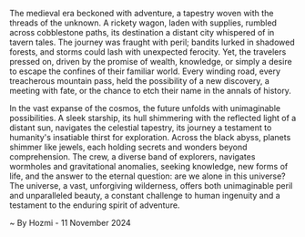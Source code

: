
The medieval era beckoned with adventure, a tapestry woven with the threads of the unknown. A rickety wagon, laden with supplies, rumbled across cobblestone paths, its destination a distant city whispered of in tavern tales. The journey was fraught with peril; bandits lurked in shadowed forests, and storms could lash with unexpected ferocity. Yet, the travelers pressed on, driven by the promise of wealth, knowledge, or simply a desire to escape the confines of their familiar world.  Every winding road, every treacherous mountain pass, held the possibility of a new discovery, a meeting with fate, or the chance to etch their name in the annals of history.

In the vast expanse of the cosmos, the future unfolds with unimaginable possibilities. A sleek starship, its hull shimmering with the reflected light of a distant sun, navigates the celestial tapestry, its journey a testament to humanity's insatiable thirst for exploration.  Across the black abyss, planets shimmer like jewels, each holding secrets and wonders beyond comprehension.  The crew, a diverse band of explorers, navigates wormholes and gravitational anomalies, seeking knowledge, new forms of life, and the answer to the eternal question: are we alone in this universe? The universe, a vast, unforgiving wilderness, offers both unimaginable peril and unparalleled beauty, a constant challenge to human ingenuity and a testament to the enduring spirit of adventure. 

~ By Hozmi - 11 November 2024
